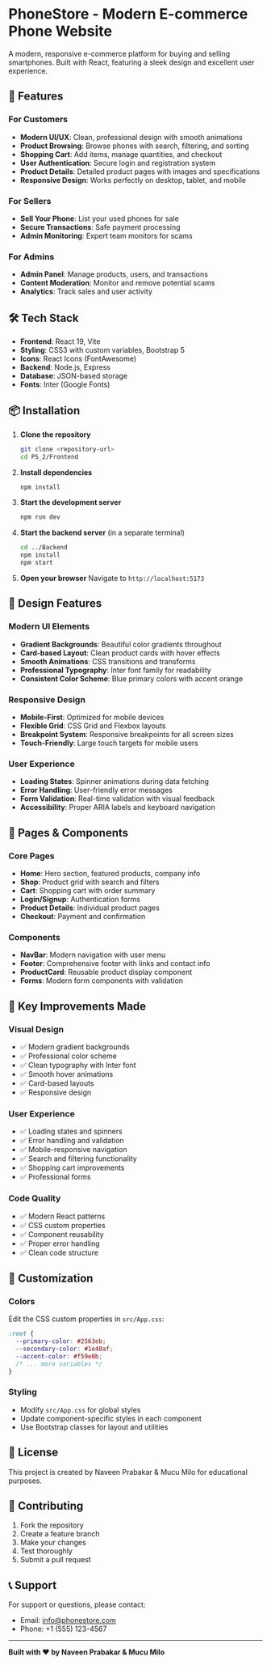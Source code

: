 # PhoneStore - Modern E-commerce Phone Website

A modern, responsive e-commerce platform for buying and selling smartphones. Built with React, featuring a sleek design and excellent user experience.

## 🚀 Features

### For Customers
- **Modern UI/UX**: Clean, professional design with smooth animations
- **Product Browsing**: Browse phones with search, filtering, and sorting
- **Shopping Cart**: Add items, manage quantities, and checkout
- **User Authentication**: Secure login and registration system
- **Product Details**: Detailed product pages with images and specifications
- **Responsive Design**: Works perfectly on desktop, tablet, and mobile

### For Sellers
- **Sell Your Phone**: List your used phones for sale
- **Secure Transactions**: Safe payment processing
- **Admin Monitoring**: Expert team monitors for scams

### For Admins
- **Admin Panel**: Manage products, users, and transactions
- **Content Moderation**: Monitor and remove potential scams
- **Analytics**: Track sales and user activity

## 🛠️ Tech Stack

- **Frontend**: React 19, Vite
- **Styling**: CSS3 with custom variables, Bootstrap 5
- **Icons**: React Icons (FontAwesome)
- **Backend**: Node.js, Express
- **Database**: JSON-based storage
- **Fonts**: Inter (Google Fonts)

## 📦 Installation

1. **Clone the repository**
   ```bash
   git clone <repository-url>
   cd PS_2/Frontend
   ```

2. **Install dependencies**
   ```bash
   npm install
   ```

3. **Start the development server**
   ```bash
   npm run dev
   ```

4. **Start the backend server** (in a separate terminal)
   ```bash
   cd ../Backend
   npm install
   npm start
   ```

5. **Open your browser**
   Navigate to `http://localhost:5173`

## 🎨 Design Features

### Modern UI Elements
- **Gradient Backgrounds**: Beautiful color gradients throughout
- **Card-based Layout**: Clean product cards with hover effects
- **Smooth Animations**: CSS transitions and transforms
- **Professional Typography**: Inter font family for readability
- **Consistent Color Scheme**: Blue primary colors with accent orange

### Responsive Design
- **Mobile-First**: Optimized for mobile devices
- **Flexible Grid**: CSS Grid and Flexbox layouts
- **Breakpoint System**: Responsive breakpoints for all screen sizes
- **Touch-Friendly**: Large touch targets for mobile users

### User Experience
- **Loading States**: Spinner animations during data fetching
- **Error Handling**: User-friendly error messages
- **Form Validation**: Real-time validation with visual feedback
- **Accessibility**: Proper ARIA labels and keyboard navigation

## 📱 Pages & Components

### Core Pages
- **Home**: Hero section, featured products, company info
- **Shop**: Product grid with search and filters
- **Cart**: Shopping cart with order summary
- **Login/Signup**: Authentication forms
- **Product Details**: Individual product pages
- **Checkout**: Payment and confirmation

### Components
- **NavBar**: Modern navigation with user menu
- **Footer**: Comprehensive footer with links and contact info
- **ProductCard**: Reusable product display component
- **Forms**: Modern form components with validation

## 🎯 Key Improvements Made

### Visual Design
- ✅ Modern gradient backgrounds
- ✅ Professional color scheme
- ✅ Clean typography with Inter font
- ✅ Smooth hover animations
- ✅ Card-based layouts
- ✅ Responsive design

### User Experience
- ✅ Loading states and spinners
- ✅ Error handling and validation
- ✅ Mobile-responsive navigation
- ✅ Search and filtering functionality
- ✅ Shopping cart improvements
- ✅ Professional forms

### Code Quality
- ✅ Modern React patterns
- ✅ CSS custom properties
- ✅ Component reusability
- ✅ Proper error handling
- ✅ Clean code structure

## 🔧 Customization

### Colors
Edit the CSS custom properties in `src/App.css`:
```css
:root {
  --primary-color: #2563eb;
  --secondary-color: #1e40af;
  --accent-color: #f59e0b;
  /* ... more variables */
}
```

### Styling
- Modify `src/App.css` for global styles
- Update component-specific styles in each component
- Use Bootstrap classes for layout and utilities

## 📄 License

This project is created by Naveen Prabakar & Mucu Milo for educational purposes.

## 🤝 Contributing

1. Fork the repository
2. Create a feature branch
3. Make your changes
4. Test thoroughly
5. Submit a pull request

## 📞 Support

For support or questions, please contact:
- Email: info@phonestore.com
- Phone: +1 (555) 123-4567

---

**Built with ❤️ by Naveen Prabakar & Mucu Milo**
